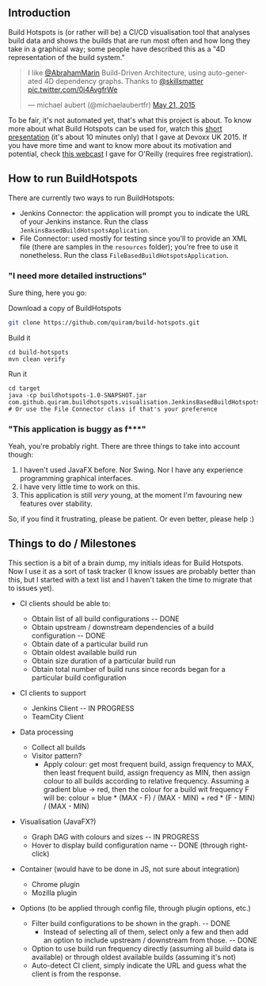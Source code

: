 ## Introduction

Build Hotspots is (or rather will be) a CI/CD visualisation tool that analyses build data and shows the builds that are run most often and how long they take in a graphical way; some people have described this as a "4D representation of the build system."

<blockquote class="twitter-tweet" data-partner="tweetdeck"><p lang="en" dir="ltr">I like <a href="https://twitter.com/AbrahamMarin">@AbrahamMarin</a> Build-Driven Architecture, using auto-generated 4D dependency graphs. Thanks to <a href="https://twitter.com/skillsmatter">@skillsmatter</a> <a href="http://t.co/0i4AvgfrWe">pic.twitter.com/0i4AvgfrWe</a></p>&mdash; michael aubert (@michaelaubertfr) <a href="https://twitter.com/michaelaubertfr/status/601468704803557376">May 21, 2015</a></blockquote>
<script async src="//platform.twitter.com/widgets.js" charset="utf-8"></script>

To be fair, it's not automated yet, that's what this project is about. To know more about what Build Hotspots can be used for, watch this <a href="https://www.parleys.com/play/what-your-build-telling-you-about-your-application-structure">short presentation</a> (it's about 10 minutes only) that I gave at Devoxx UK 2015. If you have more time and want to know more about its motivation and potential, check <a href="http://www.oreilly.com/pub/e/3514">this webcast</a> I gave for O'Reilly (requires free registration).

## How to run BuildHotspots

There are currently two ways to run BuildHotspots:
- Jenkins Connector: the application will prompt you to indicate the URL of your Jenkins instance. Run the class `JenkinsBasedBuildHotspotsApplication`.
- File Connector: used mostly for testing since you'll to provide an XML file (there are samples in the `resources` folder); you're free to use it nonetheless. Run the class `FileBasedBuildHotspotsApplication`.

### "I need more detailed instructions"

Sure thing, here you go:

Download a copy of BuildHotspots
```bash
git clone https://github.com/quiram/build-hotspots.git
```
Build it
```
cd build-hotspots
mvn clean verify
```
Run it
```
cd target
java -cp buildhotspots-1.0-SNAPSHOT.jar com.github.quiram.buildhotspots.visualisation.JenkinsBasedBuildHotspotsApplication
# Or use the File Connector class if that's your preference
```

### "This application is buggy as f***"

Yeah, you're probably right. There are three things to take into account though:

1. I haven't used JavaFX before. Nor Swing. Nor I have any experience programming graphical interfaces.
2. I have very little time to work on this.
3. This application is still _very_ young, at the moment I'm favouring new features over stability.

So, if you find it frustrating, please be patient. Or even better, please help :)

## Things to do / Milestones

This section is a bit of a brain dump, my initials ideas for Build Hotspots. Now I use it as a sort of task tracker (I know issues are probably better than this, but I started with a text list and I haven't taken the time to migrate that to issues yet). 

- CI clients should be able to:
    - Obtain list of all build configurations -- DONE
    - Obtain upstream / downstream dependencies of a build configuration -- DONE
    - Obtain date of a particular build run
    - Obtain oldest available build run
    - Obtain size duration of a particular build run
    - Obtain total number of build runs since records began for a particular build configuration

- CI clients to support
    - Jenkins Client  -- IN PROGRESS
    - TeamCity Client

- Data processing
    - Collect all builds
    - Visitor pattern?
        - Apply colour: get most frequent build, assign frequency to MAX, then least frequent build, assign frequency as MIN,
 then assign colour to all builds according to relative frequency. Assuming a gradient blue -> red, then the colour for
 a build wit frequency F will be: colour = blue * (MAX - F) / (MAX - MIN) + red * (F - MIN) / (MAX - MIN)

- Visualisation (JavaFX?)
    - Graph DAG with colours and sizes -- IN PROGRESS
    - Hover to display build configuration name -- DONE (through right-click)

- Container (would have to be done in JS, not sure about integration)
    - Chrome plugin
    - Mozilla plugin

- Options (to be applied through config file, through plugin options, etc.)
    - Filter build configurations to be shown in the graph. -- DONE
        - Instead of selecting all of them, select only a few and then add an option to include upstream / downstream from those. -- DONE
    - Option to use build run frequency directly (assuming all build data is available) or through oldest available builds
(assuming it's not)
    - Auto-detect CI client, simply indicate the URL and guess what the client is from the response.

